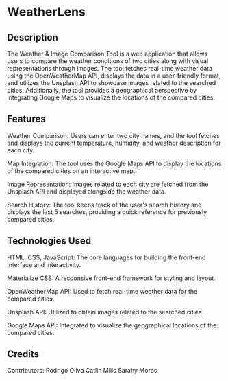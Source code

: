 # WeatherLens

## Description
The Weather & Image Comparison Tool is a web application that allows users to compare the weather conditions of two cities along with visual representations through images. The tool fetches real-time weather data using the OpenWeatherMap API, displays the data in a user-friendly format, and utilizes the Unsplash API to showcase images related to the searched cities. Additionally, the tool provides a geographical perspective by integrating Google Maps to visualize the locations of the compared cities.

## Features
Weather Comparison: Users can enter two city names, and the tool fetches and displays the current temperature, humidity, and weather description for each city.

Map Integration: The tool uses the Google Maps API to display the locations of the compared cities on an interactive map.

Image Representation: Images related to each city are fetched from the Unsplash API and displayed alongside the weather data.

Search History: The tool keeps track of the user's search history and displays the last 5 searches, providing a quick reference for previously compared cities.

## Technologies Used
HTML, CSS, JavaScript: The core languages for building the front-end interface and interactivity.

Materialize CSS: A responsive front-end framework for styling and layout.

OpenWeatherMap API: Used to fetch real-time weather data for the compared cities.

Unsplash API: Utilized to obtain images related to the searched cities.

Google Maps API: Integrated to visualize the geographical locations of the compared cities.

## Credits
Contributers: 
Rodrigo Oliva 
Catlin Mills
Sarahy Moros



